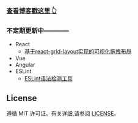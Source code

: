 >
### [查看博客戳这里 👆](https://bilif.github.io/)



### 不定期更新中————

* React
	* [基于react-grid-layout实现的可视化拖拽布局](https://bilif.github.io/2019/05/14/React%E5%AE%9E%E7%8E%B0%E7%82%AB%E9%85%B7%E7%9A%84%E5%8F%AF%E6%8B%96%E6%8B%BD%E7%BD%91%E6%A0%BC%E5%B8%83%E5%B1%80/)
* Vue
* Angular
* ESLint
	* [ESLint语法检测工具](https://bilif.github.io/2019/05/08/ESLint%E8%AF%AD%E6%B3%95%E6%A3%80%E6%B5%8B%E5%B7%A5%E5%85%B7/)


## License

遵循 MIT 许可证。有关详细,请参阅 [LICENSE](https://github.com/bilif/bilif.github.io/blob/master/LICENSE)。

